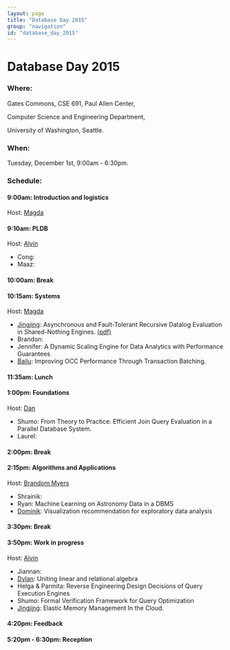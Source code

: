 ```yaml
---
layout: page
title: "Database Day 2015"
group: "navigation"
id: "database_day_2015"
---
```


# Database Day 2015

### **Where**: 

Gates Commons, CSE 691, Paul Allen Center,

Computer Science and Engineering Department,

University of Washington, Seattle.

### **When**: 

Tuesday, December 1st, 9:00am - 6:30pm.

### **Schedule**:

#### 9:00am: Introduction and logistics
Host: [Magda](http://www.cs.washington.edu/people/faculty/magda)

#### 9:10am: PLDB
Host: [Alvin](http://homes.cs.washington.edu/~akcheung/)

- Cong:
- Maaz:

#### 10:00am: Break

#### 10:15am: Systems
Host: [Magda](http://www.cs.washington.edu/people/faculty/magda)

- [Jingjing](https://homes.cs.washington.edu/~jwang/): Asynchronous and Fault-Tolerant Recursive Datalog Evaluation in Shared-Nothing Engines. [(pdf)](https://homes.cs.washington.edu/~jwang/publications/p2317-wang.pdf)
- Brandon:
- Jennifer: A Dynamic Scaling Engine for Data Analytics with Performance Guarantees
- [Bailu](http://www.cs.cornell.edu/~blding/): Improving OCC Performance Through Transaction Batching.

#### 11:35am: Lunch

#### 1:00pm: Foundations
Host: [Dan](https://homes.cs.washington.edu/~suciu/)

- Shumo: From Theory to Practice: Efficient Join Query Evaluation in a Parallel Database System.
- Laurel:

#### 2:00pm: Break

#### 2:15pm: Algorithms and Applications
Host: [Brandom Myers](https://homes.cs.washington.edu/~bdmyers/)

- Shrainik:
- Ryan:  Machine Learning on Astronomy Data in a DBMS
- [Dominik](https://homes.cs.washington.edu/~domoritz): Visualization recommendation for exploratory data analysis

#### 3:30pm: Break

#### 3:50pm: Work in progress
Host: [Alvin](http://homes.cs.washington.edu/~akcheung/)

- Jiannan: 
- [Dylan](https://www.linkedin.com/in/dylanhutchison): Uniting linear and relational algebra 
- Helga & Parmita: Reverse Engineering Design Decisions of Query Execution Engines
- Shumo: Formal Verification Framework for Query Optimization
- [Jingjing](https://homes.cs.washington.edu/~jwang/): Elastic Memory Management In the Cloud.

#### 4:20pm: Feedback

#### 5:20pm - 6:30pm: Reception

